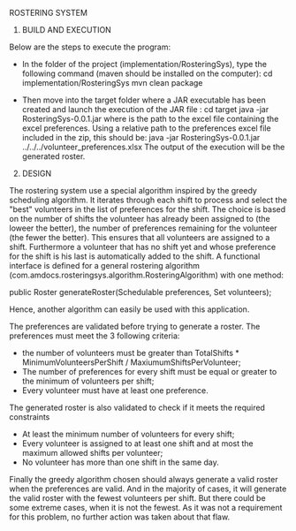 ROSTERING SYSTEM

1. BUILD AND EXECUTION

Below are the steps to execute the program:

- In the folder of the project (implementation/RosteringSys), type the following command (maven should be installed on the computer):
cd implementation/RosteringSys
mvn clean package 

- Then move into the target folder where a JAR executable has been created and launch the execution of the JAR file :
cd target
java -jar RosteringSys-0.0.1.jar <path-to-excel-file>
where <path-to-excel-file> is the path to the excel file containing the excel preferences. Using a relative path to the preferences excel file included in the zip, this should be:
java -jar RosteringSys-0.0.1.jar ../../../volunteer_preferences.xlsx 
The output of the execution will be the generated roster.

2. DESIGN

The rostering system use a special algorithm inspired by the greedy scheduling algorithm. It iterates through each shift to process and select the "best" volunteers in the list of preferences for the shift. The choice is based on the number of shifts the volunteer has already been assigned to (the loweer the better), the number of preferences remaining for the volunteer (the fewer the better). This ensures that all volunteers are assigned to a shift. Furthermore a volunteer that has no shift yet and whose preference for the shift is his last is automatically added to the shift.
A functional interface is defined for a general rostering algorithm (com.amdocs.rosteringsys.algorithm.RosteringAlgorithm) with one method:

public Roster generateRoster(Schedulable preferences, Set<Volunteer> volunteers);

Hence, another algorithm can easily be used with this application.

The preferences are validated before trying to generate a roster. The preferences must meet the 3 following criteria:
- the number of volunteers must be greater than TotalShifts * MinimumVolunteersPerShift / MaxiumumShiftsPerVolunteer;
- The number of preferences for every shift must be equal or greater to the minimum of volunteers per shift;
- Every volunteer must have at least one preference.

The generated roster is also validated to check if it meets the required constraints
- At least the minimum number of volunteers for every shift;
- Every volunteer is assigned to at least one shift and at most the maximum allowed shifts per volunteer;
- No volunteer has more than one shift in the same day.

Finally the greedy algorithm chosen should always generate a valid roster when the preferences are valid. And in the majority of cases, it will generate the valid roster with the fewest volunteers per shift. But there could be some extreme cases, when it is not the fewest. As it was not a requirement for this problem, no further action was taken about that flaw. 